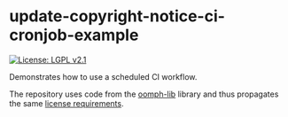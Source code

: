 # update-copyright-notice-ci-cronjob-example

[![License: LGPL v2.1](https://img.shields.io/badge/License-LGPL%20v2.1-blue.svg)](https://www.gnu.org/licenses/lgpl-2.1)

Demonstrates how to use a scheduled CI workflow.

The repository uses code from the [oomph-lib](https://github.com/oomph-lib/oomph-lib)
library and thus propagates the same [license requirements](LICENSE).

